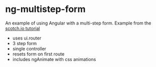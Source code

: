 # ng-multistep-form

An example of using Angular with a multi-step form. Example from the [scotch.io tutorial](http://scotch.io/tutorials/javascript/angularjs-multi-step-form-using-ui-router)

- uses ui.router
- 3 step form
- single controller
- resets form on first route
- includes ngAnimate with css animations

